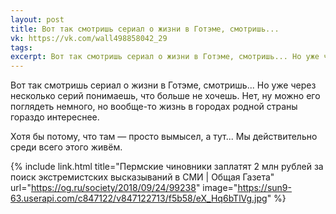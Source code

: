 ```yaml
---
layout: post
title: Вот так смотришь сериал о жизни в Готэме, смотришь...
vk: https://vk.com/wall498858042_29
tags: 
excerpt: Вот так смотришь сериал о жизни в Готэме, смотришь... Но уже через несколько серий понимаешь, что больше не хочешь. Нет, ну можно его поглядеть немного, но вообще-то жизнь в городах родной страны гораздо интереснее.
---
```

Вот так смотришь сериал о жизни в Готэме, смотришь... Но уже через несколько серий понимаешь, что больше не хочешь. Нет, ну можно его поглядеть немного, но вообще-то жизнь в городах родной страны гораздо интереснее. 

Хотя бы потому, что там — просто вымысел, а тут... Мы действительно среди всего этого живём.

{% include link.html title="Пермские чиновники заплатят 2 млн рублей за поиск экстремистских высказываний в СМИ | Общая Газета" url="https://og.ru/society/2018/09/24/99238" image="https://sun9-63.userapi.com/c847122/v847122713/f5b58/eX_Hq6bTlVg.jpg" %}